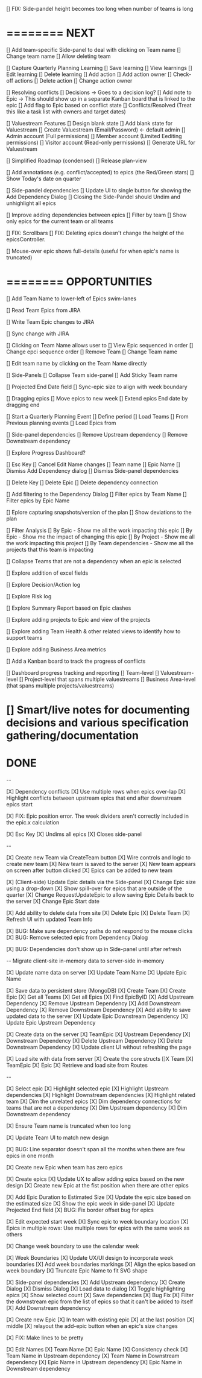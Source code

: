 [] FIX: Side-pandel height becomes too long when number of teams is long

========
NEXT
========

[] Add team-specific Side-panel to deal with clicking on Team name
    [] Change team name
    [] Allow deleting team

[] Capture Quarterly Planning Learning
    [] Save learning
    [] View learnings
    [] Edit learning
    [] Delete learning
    [] Add action
    [] Add action owner
    [] Check-off actions
    [] Delete action
    [] Change action owner

[] Resolving conflicts
    [] Decisions -> Goes to a decision log?
    [] Add note to Epic -> This should show up in a separate Kanban board that is linked to the epic
    [] Add flag to Epic based on conflict state
    [] Conflicts/Resolved (Treat this like a task list with owners and target dates)

[] Valuestream Features
    [] Design blank state
    [] Add blank state for Valuestream
    [] Create Valuestream (Email/Password) <- default admin
    [] Admin account (Full permissions)
    [] Member account (Limited Eediting permissions)
    [] Visitor account (Read-only permissions)
    [] Generate URL for Valuestream

[] Simplified Roadmap (condensed)
    [] Release plan-view

[] Add annotations (e.g. conflict/accepted) to epics (the Red/Green stars)
    [] Show Today's date on quarter

[] Side-pandel dependencies
    [] Update UI to single button for showing the Add Dependency Dialog
    [] Closing the Side-Pandel should Undim and unhighlight all epics

[] Improve adding dependencies between epics
    [] Filter by team
    [] Show only epics for the current team or all teams

[] FIX: Scrollbars
[] FIX: Deleting epics doesn't change the height of the epicsController.

[] Mouse-over epic shows full-details (useful for when epic's name is truncated)

========
 OPPORTUNITIES
========

[] Add Team Name to lower-left of Epics swim-lanes

[] Read Team Epics from JIRA

[] Write Team Epic changes to JIRA

[] Sync change with JIRA

[] Clicking on Team Name allows user to
    [] View Epic sequenced in order
    [] Change epci sequence order
    [] Remove Team
    [] Change Team name

[] Edit team name by clicking on the Team Name directly

[] Side-Panels
    [] Collapse Team side-panel
    [] Add Sticky Team name

[] Projected End Date field
    [] Sync-epic size to align with week boundary

[] Dragging epics
    [] Move epics to new week
    [] Extend epics End date by dragging end

[] Start a Quarterly Planning Event
    [] Define period
    [] Load Teams
        [] From Previous planning events
    [] Load Epics from

[] Side-panel dependencies
    [] Remove Upstream dependency
    [] Remove Downstream dependency

[] Explore Progress Dashboard?

[] Esc Key
    [] Cancel Edit Name changes
        [] Team name
        [] Epic Name
    [] Dismiss Add Dependency dialog
    [] Dismiss Side-panel dependencies

[] Delete Key
    [] Delete Epic
    [] Delete dependency connection

[] Add filtering to the Dependency Dialog
    [] Filter epics by Team Name
    [] Filter epics by Epic Name

[] Eplore capturing snapshots/version of the plan
    [] Show deviations to the plan

[] Filter Analysis
    [] By Epic - Show me all the work impacting this epic
    [] By Epic - Show me the impact of changing this epic
    [] By Project - Show me all the work impacting this project
    [] By Team dependencies - Show me all the projects that this team is impacting

[] Collapse Teams that are not a dependency when an epic is selected

[] Explore addition of excel fields

[] Explore Decision/Action log

[] Explore Risk log

[] Explore Summary Report based on Epic clashes

[] Explore adding projects to Epic and view of the projects

[] Explore adding Team Health & other related views to identify how to support teams

[] Explore adding Business Area metrics

[] Add a Kanban board to track the progress of conflicts

[] Dashboard progress tracking and reporting
    [] Team-level
    [] Valuestream-level
    [] Project-level that spans multiple valuestreams
    [] Business Area-level (that spans multiple projects/valuestreams)

[] Smart/live notes for documenting decisions and various specification gathering/documentation
========
 DONE
========

--

[X] Dependency conflicts
    [X] Use multiple rows when epics over-lap
    [X] Highlight conflicts between upstream epics that end after downstream epics start

[X] FIX: Epic position error. The week dividers aren't correctly included in the epic.x calculation

[X] Esc Key
    [X] Undims all epics
    [X] Closes side-panel

--

[X] Create new Team via CreateTeam button
    [X] Wire controls and logic to create new team
    [X] New team is saved to the server
    [X] New team appears on screen after button clicked
    [X] Epics can be added to new team

[X] (Client-side) Update Epic details via the Side-panel
    [X] Change Epic size using a drop-down
    [X] Show spill-over for epics that are outside of the quarter
    [X] Change RequestUpdateEpic to allow saving Epic Details back to the server
    [X] Change Epic Start date

[X] Add ability to delete data from site
    [X] Delete Epic
    [X] Delete Team
    [X] Refresh UI with updated Team Info

[X] BUG: Make sure dependency paths do not respond to the mouse clicks
[X] BUG: Remove selected epic from Dependency Dialog

[X] BUG: Dependencies don't show up in Side-panel until after refresh

-- Migrate client-site in-memory data to server-side in-memory

[X] Update name data on server
    [X] Update Team Name
    [X] Update Epic Name

[X] Save data to persistent store (MongoDB)
    [X] Create Team
    [X] Create Epic
    [X] Get all Teams
    [X] Get all Epics
    [X] Find EpicByID
    [X] Add Upstream Dependency
    [X] Remove Upstream Dependency
    [X] Add Downstream Dependency
    [X] Remove Downstream Dependency
    [X] Add ability to save updated data to the server
        [X] Update Epic Downstream Dependency
        [X] Update Epic Upstream Dependency

[X] Create data on the server
    [X] TeamEpic
    [X] Upstream Dependency
    [X] Downstream Dependency
    [X] Delete Upstream Dependency
    [X] Delete Downstream Dependency
    [X] Update client UI without refreshing the page

[X] Load site with data from server
    [X] Create the core structs
        []X Team
        [X] TeamEpic
        [X] Epic
    [X] Retrieve and load site from Routes

--

[X] Select epic
    [X] Highlight selected epic
    [X] Highlight Upstream dependencies
    [X] Highlight Downstream dependencies
    [X] Highlight related team
    [X] Dim the unrelated epics
    [X] Dim dependency connections for teams that are not a dependency
        [X] Dim Upstream dependency
        [X] Dim Downstream dependency

[X] Ensure Team name is truncated when too long

[X] Update Team UI to match new design

[X] BUG: Line separator doesn't span all the months when there are few epics in one month

[X] Create new Epic when team has zero epics

[X] Create epics
    [X] Update UX to allow adding epics based on the new design
    [X] Create new Epic at the fist position when there are other epics

[X] Add Epic Duration to Estimated Size
    [X] Update the epic size based on the estimated size
    [X] Show the epic week in side-panel
    [X] Update Projected End field
    [X] BUG: Fix border offset bug for epics

[X] Edit expected start week
    [X] Sync epic to week boundary location
    [X] Epics in multiple rows: Use multiple rows for epics with the same week as others

[X] Change week boundary to use the calendar week


[X] Week Boundaries
    [X] Update UX/UI design to incorporate week boundaries
    [X] Add week boundaries markings
    [X] Align the epics based on week boundary
    [X] Truncate Epic Name to fit SVG shape

[X] Side-panel dependencies
    [X] Add Upstream dependency
        [X] Create Dialog
        [X] Dismiss Dialog
        [X] Load data to dialog
        [X] Toggle highlighting epics
        [X] Show selected count
        [X] Save dependencies
        [X] Bug Fix
            [X] Filter the downstream epic from the list of epics so that it can't be added to itself
    [X] Add Downstream dependency

[X] Create new Epic
    [X] In team with existing epic
        [X] at the last position
        [X] middle
    [X] relayout the add-epic button when an epic's size changes

[X] FIX: Make lines to be pretty

[X] Edit Names
    [X] Team Name
    [X] Epic Name
    [X] Consistency check
        [X] Team Name in Upstream dependency
        [X] Team Name in Downstream dependency
        [X] Epic Name in Upstream dependency
        [X] Epic Name in Downstream dependency


